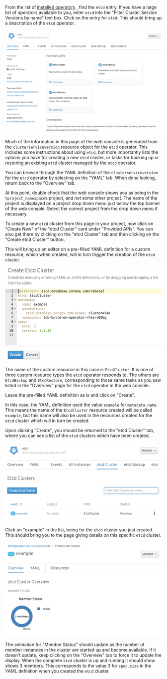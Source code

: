From the list of [installed operators](%console_url%/k8s/ns/%project_namespace%/clusterserviceversions)&nbsp;<span class="fas fa-window-restore"></span>, find the `etcd` entry. If you have a large list of operators available to you, enter `etcd` into the "Filter Cluster Service Versions by name" text box. Click on the entry for `etcd`. This should bring up a description of the `etcd` operator.

![](etcd-operator-description.png)

Much of the information in this page of the web console is generated from the `clusterserviceversion` resource object for the `etcd` operator. This includes some instructions about using `etcd`, but more importantly lists the options you have for creating a new `etcd` cluster, or tasks for backing up or restoring an existing `etcd` cluster managed by the `etcd` operator.

You can browse through the YAML definition of the `clusterserviceversion` for the `etcd` operator by selecting on the "YAML" tab. When done looking, return back to the "Overview" tab.

At this point, double check that the web console shows you as being in the `%project_namespace%` project, and not some other project. The name of the project is displayed on a project drop down menu just below the top banner of the web console. Select the correct project from the drop down menu if necessary.

To create a new `etcd` cluster from this page in your project, now click on "Create New" of the "etcd Cluster" card under "Provided APIs". You can also get there by clicking on the "etcd Cluster" tab and then clicking on the "Create etcd Cluster" button.

This will bring up an editor on a pre-filled YAML definition for a custom resource, which when created, will in turn trigger the creation of the `etcd` cluster.

![](create-etcd-cluster.png)

The name of the custom resource in this case is `EtcdCluster`. It is one of three custom resource types the `etcd` operator responds to. The others are `EtcdBackup` and `EtcdRestore`, corresponding to those same tasks as you saw listed in the "Overview" page for the `etcd` operator in the web console.

Leave the pre-filled YAML definition as is and click on "Create".

In this case, the YAML definition used the value `example` for `metadata.name`. This means the name of the `EtcdCluster` resource created will be called `example`, but this name will also be used in the resources created for the `etcd` cluster which will in turn be created.

Upon clicking "Create", you should be returned to the "etcd Cluster" tab, where you can see a list of the `etcd` clusters which have been created.

![](etcd-cluster-list.png)

Click on "example" in the list, being for the `etcd` cluster you just created. This should bring you to the page giving details on this specific `etcd` cluster.

![](etcd-cluster-details.png)

The animation for "Member Status" should update as the number of member instances in the cluster are started up and become available. If it doesn't update, keep clicking on the "Overview" tab to force it to update the display. When the complete `etcd` cluster is up and running it should show shows 3 members. This corresponds to the value 3 for `spec.size` in the YAML definition when you created the `etcd` cluster.
